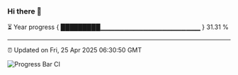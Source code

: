 ### Hi there 👋

⏳ Year progress { █████████▁▁▁▁▁▁▁▁▁▁▁▁▁▁▁▁▁▁▁▁▁ } 31.31 %

---

⏰ Updated on Fri, 25 Apr 2025 06:30:50 GMT

![Progress Bar CI](https://github.com/liununu/liununu/workflows/Progress%20Bar%20CI/badge.svg)
